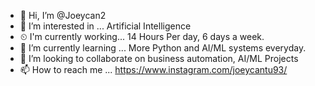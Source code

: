 - 👋 Hi, I’m @Joeycan2
- 👀 I’m interested in ... Artificial Intelligence 
- ⏲ I'm currently working... 14 Hours Per day, 6 days a week. 
- 🌱 I’m currently learning ... More Python and AI/ML systems everyday.
- 💞️ I’m looking to collaborate on business automation, AI/ML Projects
- 📫 How to reach me ... https://www.instagram.com/joeycantu93/

<!---
Joeycan2/Joeycan2 is a ✨ special ✨ repository because its `README.md` (this file) appears on your GitHub profile.
You can click the Preview link to take a look at your changes.
--->
